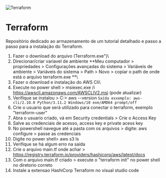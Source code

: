 ![Terraform](https://img.shields.io/badge/Terraform-7B42BC?style=for-the-badge&logo=terraform&logoColor=white)
# Terraform
Repositório dedicado ao armazenamento de um tutorial detalhado e passo a passo para a instalação do Terraform.

1. Fazer o download do arquivo (Terraform.exe")\
2. Direcionar/criar variavel de ambiente **Meu computador > propriedades > Configurações avançadas do sistema >
Variáveis de ambiente > Variáveis do sistema > Path > Novo > copiar o path de onde está o arquivo terraform.exe **\
3. Fazer o download e instalação do AWS Cli\
4. Execute no power shell > msiexec.exe /i https://awscli.amazonaws.com/AWSCLIV2.msi (pode atualizar)
5. Verifique se instalou > C:\> aws --version
   ```Saída exxemplo: aws-cli/2.10.0 Python/3.11.2 Windows/10 exe/AMD64 prompt/off```
6. Crie o usuario que será utilizado para conectar o terraform, exemplo "terraform-user"
7. Abra o usuario criado, vá em Security credentials > Crie o Access Key
8. Salve as credenciais de acesso, access key e private acess key
9. No powershell navegue até a pasta com os arquivos > digite: aws configure > passe as credenciais
10. Digite no power shell> aws s3 ls
11. Verifique se há algum erro na saída
12. Crie o arquivo main.tf onde achar > https://registry.terraform.io/providers/hashicorp/aws/latest/docs
13. Com o arquivo main.tf criado > execute o "terraform init" no power shell no diretorio correto
14. Instale a extensao HashiCorp Terraform no visual studio code
